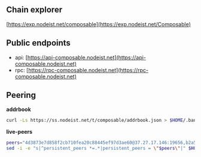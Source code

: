 ## Chain explorer
[https://exp.nodeist.net/composable](https://exp.nodeist.net/Composable)

## Public endpoints

* api: [https://api-composable.nodeist.net](https://api-composable.nodeist.net)
* rpc: [https://rpc-composable.nodeist.net](https://rpc-composable.nodeist.net)

## Peering

**addrbook**
```bash
curl -Ls https://ss.nodeist.net/t/composable/addrbook.json > $HOME/.banksy/config/addrbook.json
```

**live-peers**
```bash
peers="4d3873e7d858f2cb710fea20c88445ef97d3ae60@37.27.17.146:19656,b2a5b6c11e7d71c2a43d88a73b9dcff3352f4302@57.128.86.7:26656,d5519e378247dfb61dfe90652d1fe3e2b3005a5b@65.109.68.190:15956,df49f4fee2fe62bc0ca8c27ee0dbae3f0abec98f@46.38.232.86:24656,99004e3251209542b30c7502a7c35b1d574cd3ae@195.3.221.16:26656,de2410e83b86e74a4569e0c120846b67c204f5bc@65.108.226.183:22256,02ea9a908729d6c7a846a535a63fd47131c59b88@65.109.60.19:36656,33d01ca326bb21c3e02c6f05b9cb530eea93c39d@65.109.23.237:30536"
sed -i -e "s|^persistent_peers *=.*|persistent_peers = \"$peers\"|" $HOME/.banksy/config/config.toml
```
